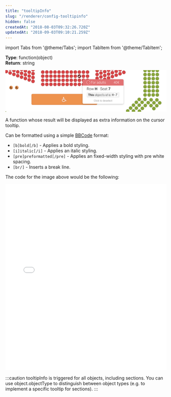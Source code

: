 ```yaml
---
title: "tooltipInfo"
slug: "/renderer/config-tooltipinfo"
hidden: false
createdAt: "2018-08-03T09:32:26.720Z"
updatedAt: "2018-09-03T09:10:21.259Z"
---
```


import Tabs from '@theme/Tabs';
import TabItem from '@theme/TabItem';

**Type**: function(object)  
**Return**: string

![custom-info@2x.png](/img/readme/custom-info@2x.png)

A function whose result will be displayed as extra information on the cursor tooltip.

Can be formatted using a simple [BBCode](https://en.wikipedia.org/wiki/BBCode) format:

- `[b]bold[/b]` - Applies a bold styling.
- `[i]italic[/i]` - Applies an italic styling.
- `[pre]preformatted[/pre]` - Applies an fixed-width styling with pre white spacing.
- `[br/]` - Inserts a break line.

The code for the image above would be the following:

<iframe width="100%" height="580" src="//jsfiddle.net/seatsio/g16o4xfd/embedded/js,html,result/" allowfullscreen="allowfullscreen" frameborder="0"></iframe>



:::caution 
tooltipInfo is triggered for all objects, including sections. You can use object.objectType to distinguish between object types (e.g. to implement a specific tooltip for sections).
:::

